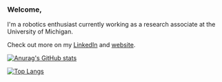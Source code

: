 ### Welcome,

I'm a robotics enthusiast currently working as a research associate at the University of Michigan.

Check out more on my [LinkedIn](https://www.linkedin.com/in/hjunlee94/) and [website](https://kidpaul94.github.io/). 

[![Anurag's GitHub stats](https://github-readme-stats.vercel.app/api?username=kidpaul94&show_icons=true&theme=radical)](https://github.com/anuraghazra/github-readme-stats)

[![Top Langs](https://github-readme-stats.vercel.app/api/top-langs/?username=kidpaul94&theme=radical&layout=compact)](https://github.com/anuraghazra/github-readme-stats)
